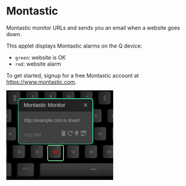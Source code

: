 # Montastic

Montastic monitor URLs and sends you an email when a website goes down.

This applet displays Montastic alarms on the Q device:

- `green`: website is OK
- `red`: website alarm

To get started, signup for a free Montastic account at <https://www.montastic.com>.

![Montastic monitoring on a Das Keybaord Q](assets/image.png "Montastic alert")
